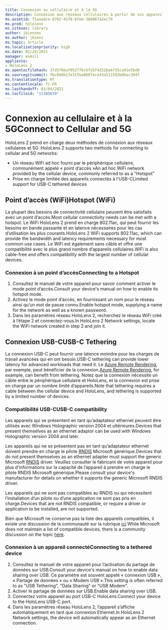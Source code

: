 ```yaml
---
title: Connexion au cellulaire et à la 5G
description: Connexion aux réseaux cellulaires à partir de vos appareils HoloLens de réalité mixte.
ms.assetid: f1aaadce-8762-41f8-bfeb-3b6067a2ec78
ms.prod: hololens
ms.sitesec: library
author: jbienzms
ms.author: jbienz
ms.topic: article
ms.localizationpriority: high
ms.date: 02/24/2021
manager: evmill
appliesto:
- HoloLens 2
ms.openlocfilehash: 3fd5f6baf05277bcbf2bf4152ba4735ca91e5bd0
ms.sourcegitcommit: fbc8ddb17e31fea8667ece43a511592b86ac3947
ms.translationtype: HT
ms.contentlocale: fr-FR
ms.lasthandoff: 03/04/2021
ms.locfileid: "11385639"
---
```

# <a name="connect-to-cellular-and-5g"></a><span data-ttu-id="3064f-103">Connexion au cellulaire et à la 5G</span><span class="sxs-lookup"><span data-stu-id="3064f-103">Connect to Cellular and 5G</span></span>

<span data-ttu-id="3064f-104">HoloLens 2 prend en charge deux méthodes de connexion aux réseaux cellulaires et 5G :</span><span class="sxs-lookup"><span data-stu-id="3064f-104">HoloLens 2 supports two methods for connecting to cellular and 5G networks:</span></span>

- <span data-ttu-id="3064f-105">Un réseau WiFi ad hoc fourni par le périphérique cellulaire, communément appelé « point d’accès »</span><span class="sxs-lookup"><span data-stu-id="3064f-105">An ad hoc WiFi network provided by the cellular device, commonly referred to as a "Hotspot"</span></span>
- <span data-ttu-id="3064f-106">Prise en charge limitée des appareils connectés à l’USB-C</span><span class="sxs-lookup"><span data-stu-id="3064f-106">Limited support for USB-C tethered devices</span></span>

## <a name="hotspot-wifi"></a><span data-ttu-id="3064f-107">Point d’accès (WiFi)</span><span class="sxs-lookup"><span data-stu-id="3064f-107">Hotspot (WiFi)</span></span>

<span data-ttu-id="3064f-108">La plupart des besoins de connectivité cellulaire peuvent être satisfaits avec un point d’accès.</span><span class="sxs-lookup"><span data-stu-id="3064f-108">Most cellular connectivity needs can be met with a hotspot.</span></span> <span data-ttu-id="3064f-109">Le WiFi HoloLens 2 prend en charge 802.11ac, qui peut fournir les besoins en bande passante et en latence nécessaires pour les cas d’utilisation les plus courants.</span><span class="sxs-lookup"><span data-stu-id="3064f-109">HoloLens 2 WiFi supports 802.11ac, which can provide the bandwidth and latency requirements necessary for most common use cases.</span></span> <span data-ttu-id="3064f-110">Le WiFi est également sans câble et offre une compatibilité avec le plus grand nombre d’appareils cellulaires.</span><span class="sxs-lookup"><span data-stu-id="3064f-110">WiFi is also cable-free and offers compatibility with the largest number of cellular devices.</span></span>

### <a name="connecting-to-a-hotspot"></a><span data-ttu-id="3064f-111">Connexion à un point d’accès</span><span class="sxs-lookup"><span data-stu-id="3064f-111">Connecting to a Hotspot</span></span>

1. <span data-ttu-id="3064f-112">Consultez le manuel de votre appareil pour savoir comment activer le mode point d’accès.</span><span class="sxs-lookup"><span data-stu-id="3064f-112">Consult your device's manual on how to enable its hotspot mode.</span></span>
1. <span data-ttu-id="3064f-113">Activez le mode point d’accès, en fournissant un nom pour le réseau ainsi qu’un mot de passe connu.</span><span class="sxs-lookup"><span data-stu-id="3064f-113">Enable hotspot mode, supplying a name for the network as well as a known password.</span></span>
1. <span data-ttu-id="3064f-114">Dans les paramètres réseau HoloLens 2, recherchez le réseau WiFi créé à l’étape 2 et connectez-vous.</span><span class="sxs-lookup"><span data-stu-id="3064f-114">In HoloLens 2 Network settings, locate the WiFi network created in step 2 and join it.</span></span>

## <a name="usb-c-tethering"></a><span data-ttu-id="3064f-115">Connexion USB-C</span><span class="sxs-lookup"><span data-stu-id="3064f-115">USB-C Tethering</span></span>

<span data-ttu-id="3064f-116">La connexion USB-C peut fournir une latence moindre pour les charges de travail avancées qui en ont besoin.</span><span class="sxs-lookup"><span data-stu-id="3064f-116">USB-C tethering can provide lower latency for advanced workloads that need it.</span></span> <span data-ttu-id="3064f-117">Le [Azure Remote Rendering](https://azure.microsoft.com/services/remote-rendering), par exemple, peut bénéficier de la connexion.</span><span class="sxs-lookup"><span data-stu-id="3064f-117">[Azure Remote Rendering](https://azure.microsoft.com/services/remote-rendering), for example, can benefit from tethering.</span></span> <span data-ttu-id="3064f-118">Notez que la connexion nécessite un câble entre le périphérique cellulaire et HoloLens, et la connexion est prise en charge par un nombre limité d’appareils.</span><span class="sxs-lookup"><span data-stu-id="3064f-118">Note that tethering requires a cable between the cellular device and HoloLens, and tethering is supported by a limited number of devices.</span></span>

### <a name="usb-c-compatibility"></a><span data-ttu-id="3064f-119">Compatibilité USB-C</span><span class="sxs-lookup"><span data-stu-id="3064f-119">USB-C compatibility</span></span>

<span data-ttu-id="3064f-120">Les appareils qui se présentent en tant qu’adaptateur ethernet peuvent être utilisés avec Windows Holographic version 2004 et ultérieures.</span><span class="sxs-lookup"><span data-stu-id="3064f-120">Devices that present themselves as an ethernet adaptor can be used with Windows Holographic version 2004 and later.</span></span>

<span data-ttu-id="3064f-121">Les appareils qui ne se présentent pas en tant qu’adaptateur ethernet doivent prendre en charge le pilote [RNDIS](https://docs.microsoft.com/windows-hardware/drivers/network/overview-of-remote-ndis--rndis-) Microsoft générique.</span><span class="sxs-lookup"><span data-stu-id="3064f-121">Devices that do not present themselves as an ethernet adapter must support the generic Microsoft [RNDIS](https://docs.microsoft.com/windows-hardware/drivers/network/overview-of-remote-ndis--rndis-) driver.</span></span> <span data-ttu-id="3064f-122">Veuillez consulter le fabricant de votre appareil pour plus d’informations sur la capacité de l’appareil à prendre en charge le pilote RNDIS Microsoft générique.</span><span class="sxs-lookup"><span data-stu-id="3064f-122">Please consult your device's manufacturer for details on whether it supports the generic Microsoft RNDIS driver.</span></span>

<span data-ttu-id="3064f-123">Les appareils qui ne sont pas compatibles au RNDIS ou qui nécessitent l’installation d’un pilote ou d’une application ne sont pas pris en charge.</span><span class="sxs-lookup"><span data-stu-id="3064f-123">Devices that are not RNDIS compatible, or require a driver or application to be installed, are not supported.</span></span>

<span data-ttu-id="3064f-124">Bien que Microsoft ne conserve pas la liste des appareils compatibles, il existe une discussion de la communauté sur la rubrique [ici](https://aka.ms/HLCommunityCell).</span><span class="sxs-lookup"><span data-stu-id="3064f-124">While Microsoft does not maintain a list of compatible devices, there is a community discussion on the topic [here](https://aka.ms/HLCommunityCell).</span></span>

### <a name="connecting-to-a-tethered-device"></a><span data-ttu-id="3064f-125">Connexion à un appareil connecté</span><span class="sxs-lookup"><span data-stu-id="3064f-125">Connecting to a tethered device</span></span>

1. <span data-ttu-id="3064f-126">Consultez le manuel de votre appareil pour l’activation du partage de données sur USB.</span><span class="sxs-lookup"><span data-stu-id="3064f-126">Consult your device's manual on how to enable data sharing over USB.</span></span> <span data-ttu-id="3064f-127">Ce paramètre est souvent appelé « connexion USB », « Partage de données » ou « Modem USB ».</span><span class="sxs-lookup"><span data-stu-id="3064f-127">This setting is often referred to as "USB Tethering", "Data Sharing" or "USB Modem".</span></span>
1. <span data-ttu-id="3064f-128">Activer le partage de données sur USB.</span><span class="sxs-lookup"><span data-stu-id="3064f-128">Enable data sharing over USB.</span></span>
1. <span data-ttu-id="3064f-129">Connectez votre appareil au port USB-C HoloLens.</span><span class="sxs-lookup"><span data-stu-id="3064f-129">Connect your device to the HoloLens USB-C port.</span></span>
1. <span data-ttu-id="3064f-130">Dans les paramètres réseau HoloLens 2, l’appareil s’affiche automatiquement en tant que connexion Ethernet.</span><span class="sxs-lookup"><span data-stu-id="3064f-130">In HoloLens 2 Network settings, the device will automatically appear as an Ethernet connection.</span></span>
